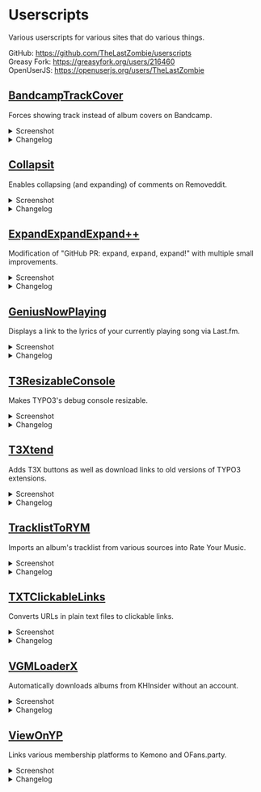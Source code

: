 # Userscripts

Various userscripts for various sites that do various things.

GitHub: https://github.com/TheLastZombie/userscripts  
Greasy Fork: https://greasyfork.org/users/216460  
OpenUserJS: https://openuserjs.org/users/TheLastZombie

## [BandcampTrackCover](https://raw.github.com/TheLastZombie/userscripts/master/user/BandcampTrackCover.user.js) <img width="16px" height="16px" src="https://raw.githubusercontent.com/TheLastZombie/userscripts/master/icons/BandcampTrackCover.png">

Forces showing track instead of album covers on Bandcamp.

<details>

<summary>Screenshot</summary>

![](https://raw.githubusercontent.com/TheLastZombie/userscripts/master/previews/BandcampTrackCover.png)

</details>

<details>

<summary>Changelog</summary>

### Version 1.0.6
- Add `@copyright` to metadata block
- Add URL to `@license` in metadata block
- Add anchor to homepage URL
- Add OpenUserJS metadata block

### Version 1.0.5
- Remove jQuery dependency

### Version 1.0.4
- Add `@supportURL` to metadata block
- Add `@updateURL` to metadata block
- Move script to subfolder (with symlink)
- Add MIT/Expat license and notice for LibreJS
- Move icon to GitHub repository
- Use JavaScript Standard style

### Version 1.0.3
- Add userscript icon
- Add German description
- Add homepage URL

### Version 1.0.2
- Fix [#1](https://github.com/TheLastZombie/userscripts/issues/1) and [#2](https://github.com/TheLastZombie/userscripts/issues/2)
- Remove jQuery dependency

### Version 1.0.1
- Add `@downloadURL`

### Version 1.0.0
- Initial release

</details>

## [Collapsit](https://raw.github.com/TheLastZombie/userscripts/master/user/Collapsit.user.js) <img width="16px" height="16px" src="https://raw.githubusercontent.com/TheLastZombie/userscripts/master/icons/Collapsit.ico">

Enables collapsing (and expanding) of comments on Removeddit.

<details>

<summary>Screenshot</summary>

![](https://raw.githubusercontent.com/TheLastZombie/userscripts/master/previews/Collapsit.png)

</details>

<details>

<summary>Changelog</summary>

### Version 1.0.3
- Fix scrolling to top on click
- Remove jQuery dependency

### Version 1.0.2
- Add `@copyright` to metadata block
- Add URL to `@license` in metadata block
- Add anchor to homepage URL
- Add OpenUserJS metadata block

### Version 1.0.1
- Add `@supportURL` to metadata block
- Add `@updateURL` to metadata block
- Move script to subfolder (with symlink)
- Add MIT/Expat license and notice for LibreJS
- Move icon to GitHub repository
- Use JavaScript Standard style

### Version 1.0.0
- Initial release

</details>

## [ExpandExpandExpand++](https://raw.github.com/TheLastZombie/userscripts/master/user/ExpandExpandExpand++.user.js)  <img width="16px" height="16px" src="https://raw.githubusercontent.com/TheLastZombie/userscripts/master/icons/ExpandExpandExpand++.png">

Modification of "GitHub PR: expand, expand, expand!" with multiple small improvements.

<details>

<summary>Screenshot</summary>

![](https://raw.githubusercontent.com/TheLastZombie/userscripts/master/previews/ExpandExpandExpand++.gif)

</details>

<details>

<summary>Changelog</summary>

### Version 1.0.4
- Add `@copyright` to metadata block
- Add URL to `@license` in metadata block
- Add anchor to homepage URL
- Add OpenUserJS metadata block

### Version 1.0.3
- Re-lint using JavaScript Standard style 16

### Version 1.0.2
- Remove jQuery dependency

### Version 1.0.1
- Add `@supportURL` to metadata block
- Add `@updateURL` to metadata block
- Move script to subfolder (with symlink)
- Add MIT/Expat license and notice for LibreJS
- Move icon to GitHub repository
- Use JavaScript Standard style

### Version 1.0.0
- Initial release

</details>

## [GeniusNowPlaying](https://raw.github.com/TheLastZombie/userscripts/master/user/GeniusNowPlaying.user.js) <img width="16px" height="16px" src="https://raw.githubusercontent.com/TheLastZombie/userscripts/master/icons/GeniusNowPlaying.ico">

Displays a link to the lyrics of your currently playing song via Last.fm.

<details>

<summary>Screenshot</summary>

![](https://raw.githubusercontent.com/TheLastZombie/userscripts/master/previews/GeniusNowPlaying.png)

</details>

<details>

<summary>Changelog</summary>

### Version 1.1.4
- Add `@copyright` to metadata block
- Add URL to `@license` in metadata block
- Add anchor to homepage URL
- Add OpenUserJS metadata block

### Version 1.1.3
- Remove jQuery dependency

### Version 1.1.2
- Re-lint using JavaScript Standard style 16

### Version 1.1.1
- Fix await outside of async function

### Version 1.1.0
- Store preferences in userscript storage

### Version 1.0.9
- Add `@supportURL` to metadata block
- Add `@updateURL` to metadata block
- Move script to subfolder (with symlink)
- Add MIT/Expat license and notice for LibreJS
- Move icon to GitHub repository
- Use JavaScript Standard style

### Version 1.0.8
- Fix [#5](https://github.com/TheLastZombie/userscripts/issues/5)

### Version 1.0.7
- Add German description
- Add homepage URL
- Update jQuery to 3.5.1

### Version 1.0.6
- Update selector classes

### Version 1.0.5
- Make selectors less strict

### Version 1.0.4
- Update selector classes

### Version 1.0.3
- Add API fallback values

### Version 1.0.2
- Update selector classes

### Version 1.0.1
- Add `@downloadURL`

### Version 1.0.0
- Initial release

</details>

## [T3ResizableConsole](https://raw.github.com/TheLastZombie/userscripts/master/user/T3ResizableConsole.user.js) <img width="16px" height="16px" src="https://raw.githubusercontent.com/TheLastZombie/userscripts/master/icons/T3ResizableConsole.png">

Makes TYPO3's debug console resizable.

<details>

<summary>Screenshot</summary>

![](https://raw.githubusercontent.com/TheLastZombie/userscripts/master/previews/T3ResizableConsole.png)

</details>

<details>

<summary>Changelog</summary>

### Version 1.0.3
- Add `@copyright` to metadata block
- Add URL to `@license` in metadata block
- Add anchor to homepage URL
- Add OpenUserJS metadata block

### Version 1.0.2
- Add `@supportURL` to metadata block
- Add `@updateURL` to metadata block
- Move script to subfolder (with symlink)
- Add MIT/Expat license and notice for LibreJS
- Move icon to GitHub repository
- Use JavaScript Standard style

### Version 1.0.1
- Fix `resizestart` and `resizeend` events not working

### Version 1.0.0
- Initial release

</details>

## [T3Xtend](https://raw.github.com/TheLastZombie/userscripts/master/user/T3Xtend.user.js) <img width="16px" height="16px" src="https://raw.githubusercontent.com/TheLastZombie/userscripts/master/icons/T3Xtend.ico">

Adds T3X buttons as well as download links to old versions of TYPO3 extensions.

<details>

<summary>Screenshot</summary>

![](https://raw.githubusercontent.com/TheLastZombie/userscripts/master/previews/T3Xtend.png)

</details>

<details>

<summary>Changelog</summary>

### Version 1.2.4
- Fix undefined alert message on command copy

### Version 1.2.3
- Fix replacement of documentation links

### Version 1.2.2
- Fix buttons not containing any text
- Fix download URLs not being replaced

### Version 1.2.1
- Add `@copyright` to metadata block
- Add URL to `@license` in metadata block
- Add anchor to homepage URL
- Add OpenUserJS metadata block

### Version 1.2.0
- Replace to-be-deleted documentation links

### Version 1.1.4
- Remove jQuery dependency
- Re-lint using JavaScript Standard style 16

### Version 1.1.3
- Add `@supportURL` to metadata block
- Add `@updateURL` to metadata block
- Move script to subfolder (with symlink)
- Add MIT/Expat license and notice for LibreJS
- Move icon to GitHub repository
- Use JavaScript Standard style

### Version 1.1.2
- Add userscript icon
- Add German description
- Add homepage URL

### Version 1.1.1
- Don't add Composer buttons if extension is not available via Composer

### Version 1.1.0
- Add Composer command buttons
- Fix top border offset

### Version 1.0.1
- Don't display incorrect download size

### Version 1.0.0
- Initial release

</details>

## [TracklistToRYM](https://raw.github.com/TheLastZombie/userscripts/master/user/TracklistToRYM.user.js) <img width="16px" height="16px" src="https://raw.githubusercontent.com/TheLastZombie/userscripts/master/icons/TracklistToRYM.png">

Imports an album's tracklist from various sources into Rate Your Music.

<details>

<summary>Screenshot</summary>

![](https://raw.githubusercontent.com/TheLastZombie/userscripts/master/previews/TracklistToRYM.gif)

</details>

<details>

<summary>Changelog</summary>

### Version 1.21.2
- Fix Apple Music support

### Version 1.21.1
- Fix Rate Your Music track title extraction

### Version 1.21.0
- Redesign main interface
- Improve margins in settings
- Allow dismissal of messages
- Add invert selection button to site management
- Notify when switching sites

### Version 1.20.0
- Add Kingdom Hearts Insider support
- Add Internet Archive support

### Version 1.19.0
- Add Napster support
- Add Sonemic support
- Discard current artists on new import
- Disable import button while import is in progress

### Version 1.18.0
- Add button to reset settings
- Prevent scrolling of page while settings are open
- Fix settings menu position for site redesign
- Add `@copyright` to metadata block
- Add URL to `@license` in metadata block
- Add anchor to homepage URL
- Add OpenUserJS metadata block

### Version 1.17.1
- Update a-tisket URL

### Version 1.17.0
- Add a-tisket support
- Improve length parsing

### Version 1.16.0
- Add automatic input of artist name
- Add automatic input of release title
- Make site selection labels clickable

### Version 1.15.0
- Add artist extraction (not used yet)
- Add album extraction (not used yet)

### Version 1.14.0
- Add VGMdb support
- Improve length parsing
- Fix `regex` extractor
- Fix MusicBrainz track number extraction
- Fix MusicBrainz unknown length extraction
- Remove unused `@connect` rule

### Version 1.13.1
- Fix script breaking if unsupported site is set as default

### Version 1.13.0
- Fix Amazon support
- Fix Rate Your Music support
- Improve length parsing
- Prefix URLs with https:// if neccessary
- Remove Beatport Classic support
- Remove Google Play support

### Version 1.12.2
- Re-lint using JavaScript Standard style 16

### Version 1.12.1
- Fix placeholder not updating

### Version 1.12.0
- Add Rate Your Music support
- Rewrite site selection to settings menu
- Add setting for default site
- Make automatic site guessing optional
- Improve message format, style and code
- Store preferences in userscript storage
- Add support for URL transformers

### Version 1.11.1
- Allow scrolling in site selection menu

### Version 1.11.0
- Add Vinyl Digital support
- Add enabling/disabling of sites
- Improve confusing wording (sites/sources)
- Fix error parsing undefined length

### Version 1.10.1
- Add `@updateURL` to metadata block
- Move script to subfolder (with symlink)
- Move icon to GitHub repository
- Use JavaScript Standard style

### Version 1.10.0
- Add `json` extractor
- Add length support for Beatport Classic
- Add length support for Free Music Archive
- Fix [#6](https://github.com/TheLastZombie/userscripts/issues/6)
- Fix GitHub issue URL shown if extractor is invalid
- Modularize common actions
- Improve string parsing and conversion
- Revert: Add advanced documentation

### Version 1.9.0
- Add support for multiple extractors
- Add `regex` extractor
- Add YouTube Music support
- Add advanced documentation
- Add `@supportURL` to metadata block
- Add MIT/Expat license and notice for LibreJS

### Version 1.8.0
- Add Amazon support
- Add Beatport Classic support
- Add Free Music Archive support
- Add Loot.co.za support
- Add Naxos Records support

### Version 1.7.0
- Add Qobuz support

### Version 1.6.1
- Add Greasemonkey 4 polyfill

### Version 1.6.0
- Add AllMusic support
- Add Beatport support
- Add Google Play support
- Add Juno Download support
- Add Metal Archives support
- Add Musik-Sammler support
- Modify modal width
- Remove periods from indices
- Only use first matched element
- Clone to allow access to children
- Use name instead of ID

### Version 1.5.1
- Add missing last.fm `@connect` key

### Version 1.5.0
- Add Last.fm support
- Warn if URL does not match placeholder
- Improve Apple Music placeholder
- Remove info message if no tracks were found

### Version 1.4.0
- Fix [#4](https://github.com/TheLastZombie/userscripts/issues/4)

### Version 1.3.3
- Add userscript icon
- Add German description
- Add homepage URL

### Version 1.3.2
- Fix quotes around error message attributes

### Version 1.3.1
- Improve Discogs parent selector

### Version 1.3.0
- Add Deezer support
- Add Genius support
- Add MusicBrainz support
- Add URL to sources option
- Append instead of replace option
- Clear input on submit
- Remove leading zeros
- Store data in JSON object
- General code cleanup
- Improve error handling

### Version 1.2.0
- Modify modal width
- Add URL placeholders
- Improve success and error messages

### Version 1.1.2
- Update Apple Music selectors

### Version 1.1.1
- Improve Discogs title selector

### Version 1.1.0
- Add Apple Music support
- Improve parent selector
- Improve status and error messages

### Version 1.0.0
- Initial release

</details>

## [TXTClickableLinks](https://raw.github.com/TheLastZombie/userscripts/master/user/TXTClickableLinks.user.js) <img width="16px" height="16px" src="https://raw.githubusercontent.com/TheLastZombie/userscripts/master/icons/TXTClickableLinks.png">

Converts URLs in plain text files to clickable links.

<details>

<summary>Screenshot</summary>

![](https://raw.githubusercontent.com/TheLastZombie/userscripts/master/previews/TXTClickableLinks.gif)

</details>

<details>

<summary>Changelog</summary>

### Version 1.0.1
- Re-lint using JavaScript Standard style

### Version 1.0.0
- Initial release

</details>

## [VGMLoaderX](https://raw.github.com/TheLastZombie/userscripts/master/user/VGMLoaderX.user.js) <img width="16px" height="16px" src="https://raw.githubusercontent.com/TheLastZombie/userscripts/master/icons/VGMLoaderX.ico">

Automatically downloads albums from KHInsider without an account.

<details>

<summary>Screenshot</summary>

![](https://raw.githubusercontent.com/TheLastZombie/userscripts/master/previews/VGMLoaderX.gif)

</details>

<details>

<summary>Changelog</summary>

### Version 1.0.1
- Use zip.js and FileSaver.js from jsDelivr to allow upload to Greasy Fork

### Version 1.0.0
- Initial release

</details>

## [ViewOnYP](https://raw.github.com/TheLastZombie/userscripts/master/user/ViewOnYP.user.js) <img width="16px" height="16px" src="https://raw.githubusercontent.com/TheLastZombie/userscripts/master/icons/ViewOnYP.ico">

Links various membership platforms to Kemono and OFans.party.

<details>

<summary>Screenshot</summary>

![](https://raw.githubusercontent.com/TheLastZombie/userscripts/master/previews/ViewOnYP.gif)

</details>

<details>

<summary>Changelog</summary>

### Version 2.3.2
- Fix pop-up line breaks

### Version 2.3.1
- Fix Patreon support

### Version 2.3.0
- Add OnlyFans → OFans.party (.onion) support

### Version 2.2.1
- Add `@copyright` to metadata block
- Add URL to `@license` in metadata block
- Add anchor to homepage URL
- Add OpenUserJS metadata block

### Version 2.2.0
- Add OnlyFans → OFans.party support
- Add menu option to clear cache
- Under-the-hood simplifications and improvements

### Version 2.1.0
- Fix [#9](https://github.com/TheLastZombie/userscripts/issues/9)
- Fix compatibility with Dark Reader
- Remove yiff.party support

### Version 2.0.0
- Use overlay instead of inserting (fixes Patreon → yiff.party)
- Add DLsite → Kemono support
- Add Fantia → yiff.party support
- Add Gumroad → Kemono support
- Add Patreon → Kemono support
- Add pixivFANBOX → Kemono support
- Add SubscribeStar → Kemono support
- Use native JS instead of jQuery

### Version 1.0.4
- Add `@supportURL` to metadata block
- Add `@updateURL` to metadata block
- Move script to subfolder (with symlink)
- Add MIT/Expat license and notice for LibreJS
- Move icon to GitHub repository
- Use JavaScript Standard style

### Version 1.0.3
- Add userscript icon
- Add German description
- Add homepage URL
- Update jQuery to 3.5.1

### Version 1.0.2
- Update selector classes

### Version 1.0.1
- Fix [#3](https://github.com/TheLastZombie/userscripts/issues/3)

### Version 1.0.0
- Initial release

</details>
